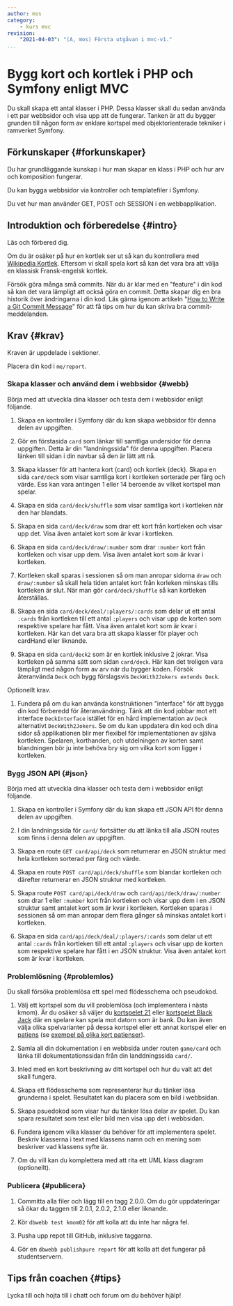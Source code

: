 ```yaml
---
author: mos
category:
    - kurs mvc
revision:
    "2021-04-03": "(A, mos) Första utgåvan i mvc-v1."
...
```

Bygg kort och kortlek i PHP och Symfony enligt MVC
===================================

Du skall skapa ett antal klasser i PHP. Dessa klasser skall du sedan använda i ett par webbsidor och visa upp att de fungerar. Tanken är att du bygger grunden till någon form av enklare kortspel med objektorienterade tekniker i ramverket Symfony.

<!--more-->



Förkunskaper {#forkunskaper}
-----------------------

Du har grundläggande kunskap i hur man skapar en klass i PHP och hur arv och komposition fungerar.

Du kan bygga webbsidor via kontroller och templatefiler i Symfony.

Du vet hur man använder GET, POST och SESSION i en webbapplikation.



Introduktion och förberedelse {#intro}
-----------------------

Läs och förbered dig.

Om du är osäker på hur en kortlek ser ut så kan du kontrollera med [Wikipedia Kortlek](https://sv.wikipedia.org/wiki/Kortlek). Eftersom vi skall spela kort så kan det vara bra att välja en klassisk Fransk-engelsk kortlek.

Försök göra många små commits. När du är klar med en "feature" i din kod så kan det vara lämpligt att också göra en commit. Detta skapar dig en bra historik över ändringarna i din kod. Läs gärna igenom artikeln "[How to Write a Git Commit Message](https://cbea.ms/git-commit/)" för att få tips om hur du kan skriva bra commit-meddelanden.

<!--
### Välj ett kortspel att implementera {#kortspel}

Du skall bygga ett kortspel i din webbplats. Tanken är att göra ett enkelt kortspel men du kan själv välja vilket kortspel du försöker bygga. Du kommer få möjlighet att bygga vidare på ditt kortspel i de kommande kursmomenten.

Börja med att bekanta dig med det spelet du skall bygga. Förslaget är kortspelet "War".

* [Wikipedia om kortspelet War (card game)](https://en.wikipedia.org/wiki/War_(card_game))
* [Provspela en variant av kortspelet War](https://cardgames.io/war/)

Läs igenom reglerna och om det finna olika variationer att spela spelet. Bestäm dig för den varianten du vill köra på. Det är fritt fram att hitta på en egen variant.

Förslaget är att du börjar med enklaste möjliga variant av spelet. Använd principen KISS och "Keep it simple stupid". Det kan vara en utmaning i uppgiften att verkligen försöka hålla det enkelt och avgränsat. Glöm inte bort det.

Här följer ett par förslag till klasser som du eventuellt kan tänkas behöva implementera.

* Game, Player, ComputerPlayer, Card, Deck, CardHand, Histogram, Intelligence, HighScore

Du har möjlighet att bygga vidare på spelet i nästa kursmoment så börja med något enkelt som fortfarande leder fram till ett spelbart spel.



### Alternativa kortspel {#alt}

Några alternativa varianter på kortspel kan vara 21, black jack, poker.



### Är JavaScript en möjlighet? {#js}

Detta är en kurs i backend PHP så tanken är att du implementerar spelet på det viset. Man klickar på länkar eller knappar som postar någon form av formulärdata till servern som via sessionen har koll på spelets ställning.

Får man göra spelets frontend i JavaScript?

Det är inget som rekommenderas inom ramen för denna kursen.
-->

<!--
* Game, Player, ComputerPlayer, Card, Deck, CardHand, Histogram, Intelligence, HighScore

Optionellt 21, black jack.
Optionellt korträkning, histogram.
Optionellt någon form av patiens.
Game

Nästa kmom kan vara spel med logik och higscorelista i sessionen.
Problemlösning.Jobba med samma klasser men bygg ut dem.
Cohesion, Coupling, CC, Interface.
Intelligens med trait?
Krav på interface?
-->



Krav {#krav}
-----------------------

Kraven är uppdelade i sektioner.

Placera din kod i `me/report`.



### Skapa klasser och använd dem i webbsidor {#webb}

Börja med att utveckla dina klasser och testa dem i webbsidor enligt följande.

1. Skapa en kontroller i Symfony där du kan skapa webbsidor för denna delen av uppgiften.

1. Gör en förstasida `card` som länkar till samtliga undersidor för denna uppgiften. Detta är din "landningssida" för denna uppgiften. Placera länken till sidan i din navbar så den är lätt att nå.

1. Skapa klasser för att hantera kort (card) och kortlek (deck). Skapa en sida `card/deck` som visar samtliga kort i kortleken sorterade per färg och värde. Ess kan vara antingen 1 eller 14 beroende av vilket kortspel man spelar.

1. Skapa en sida `card/deck/shuffle` som visar samtliga kort i kortleken när den har blandats.

1. Skapa en sida `card/deck/draw` som drar ett kort från kortleken och visar upp det. Visa även antalet kort som är kvar i kortleken.

1. Skapa en sida `card/deck/draw/:number` som drar `:number` kort från kortleken och visar upp dem. Visa även antalet kort som är kvar i kortleken.

1. Kortleken skall sparas i sessionen så om man anropar sidorna `draw` och `draw/:number` så skall hela tiden antalet kort från korleken minskas tills kortleken är slut. När man gör `card/deck/shuffle` så kan kortleken återställas.

1. Skapa en sida `card/deck/deal/:players/:cards` som delar ut ett antal  `:cards` från kortleken till ett antal `:players` och visar upp de korten som respektive spelare har fått. Visa även antalet kort som är kvar i kortleken. Här kan det vara bra att skapa klasser för player och cardHand eller liknande.

1. Skapa en sida `card/deck2` som är en kortlek inklusive 2 jokrar. Visa kortleken på samma sätt som sidan `card/deck`. Här kan det troligen vara lämpligt med någon form av arv när du bygger koden. Försök återanvända `Deck` och bygg förslagsvis `DeckWith2Jokers extends Deck`.

Optionellt krav.

1. Fundera på om du kan använda konstruktionen "interface" för att bygga din kod förberedd för återanvändning. Tänk att din kod jobbar mot ett interface `DeckInterface` istället för en hård implementation av `Deck` alternativt `DeckWith2Jokers`. Se om du kan uppdatera din kod och dina sidor så applikationen blir mer flexibel för implementationen av själva kortleken. Spelaren, korthanden, och utdelningen av korten samt blandningen bör ju inte behöva bry sig om vilka kort som ligger i kortleken.



### Bygg JSON API {#json}

Börja med att utveckla dina klasser och testa dem i webbsidor enligt följande.

1. Skapa en kontroller i Symfony där du kan skapa ett JSON API för denna delen av uppgiften.

1. I din landningssida för `card/` fortsätter du att länka till alla JSON routes som finns i denna delen av uppgiften.

1. Skapa en route `GET card/api/deck` som returnerar en JSON struktur med hela kortleken sorterad per färg och värde.

1. Skapa en route `POST card/api/deck/shuffle` som blandar kortleken och därefter returnerar en JSON struktur med kortleken.

1. Skapa route `POST card/api/deck/draw` och `card/api/deck/draw/:number` som drar 1 eller `:number` kort från kortleken och visar upp dem i en JSON struktur samt antalet kort som är kvar i kortleken. Kortleken sparas i sessionen så om man anropar dem flera gånger så minskas antalet kort i kortleken.

1. Skapa en sida `card/api/deck/deal/:players/:cards` som delar ut ett antal  `:cards` från kortleken till ett antal `:players` och visar upp de korten som respektive spelare har fått i en JSON struktur. Visa även antalet kort som är kvar i kortleken.



### Problemlösning {#problemlos}

Du skall försöka problemlösa ett spel med flödesschema och pseudokod.

1. Välj ett kortspel som du vill problemlösa (och implementera i nästa kmom). Är du osäker så väljer du [kortspelet 21](https://sv.wikipedia.org/wiki/Tjugoett_(kortspel)) eller [kortspelet Black Jack](https://en.wikipedia.org/wiki/Blackjack) där en spelare kan spela mot datorn som är bank. Du kan även välja olika spelvarianter på dessa kortspel eller ett annat kortspel eller en [patiens](https://sv.wikipedia.org/wiki/Patiens) (se [exempel på olika kort patienser](https://www.123patiens.se/)).

1. Samla all din dokumentation i en webbsida under routen `game/card` och länka till dokumentationssidan från din landdningssida `card/`.

1. Inled med en kort beskrivning av ditt kortspel och hur du valt att det skall fungera.

1. Skapa ett flödesschema som representerar hur du tänker lösa grunderna i spelet. Resultatet kan du placera som en bild i webbsidan.

1. Skapa psuedokod som visar hur du tänker lösa delar av spelet. Du kan spara resultatet som text eller bild men visa upp det i webbsidan.

1. Fundera igenom vilka klasser du behöver för att implementera spelet. Beskriv klasserna i text med klassens namn och en mening som beskriver vad klassens syfte är.

1. Om du vill kan du komplettera med att rita ett UML klass diagram (optionellt).



<!--
### Spel i Symfony {#symfony}

1. Gör en kontroller med routes i Symfony som hanterar flödet i ditt kortspel. Din kontroller skall innehålla så lite kod som möjligt. All applikationskod placerar du i andra klasser som din kontroller använder.

1. Använd templatefiler för att rendera webbsidorna.

1. Du bygger detta som en del i din report-sida. Lägg till ett menyval i din navbar som man kan klicka på för att komma till spelet.

1. Landningsidan på spelet ger information om vilket spel det är och dess regler. Här skall det även finnas en länk som leder till en sida med spelets dokumentation. Det skall finnas en knapp/länk där man kan starta spelet.

1. Skapa en sida som dokumenterar spelet genom att du kort för varje klass (en mening) beskriver klassens syfte och dess relationer till varandra (arv, komposition). Beskrivningen kan vara i text och det är valfritt om du vill komplettera med ett UML klassdiagram.

1. Sidan för dokumentation skall även innehålla resultatet från ditt flödesschema och din pseudokod.



### Kortspel {#spel}

Om du har valt ett annat spel än "War" så kan du behöva modifiera och tolka något av kraven.

1. Skapa klasser för att skapa en webbsida där man kan spela kortspelet. Din kontroller i Symfony skall använda dina klasser. Kontrollern skall innehålla så lite kod som möjligt. Din kod skall ligga i "modellagret" som är M i MVC. Förenklat är det de klasser som inte tillhör ramverket utan är mer applikationens klasser.

1. I första versionen av ditt spel räcker det om man kan spela spelet mot 1 spelare (datorn) och det kan sakna stöd för "war-delen".

1. Spelets ställning kan du lagra i sessionen.

1. När spelet är slut räknas korten och du visar vem som vann. Bygg in stöd för att spela med färre kort så det blir enklare att testa slutdelen av spelet.

1. Under spelets gång skall man när som helst kunna "Ge upp" och komma till en slutscen som visar aktuell ställning med korten.
-->



### Publicera {#publicera}

1. Committa alla filer och lägg till en tagg 2.0.0. Om du gör uppdateringar så ökar du taggen till 2.0.1, 2.0.2, 2.1.0 eller liknande.

1. Kör `dbwebb test kmom02` för att kolla att du inte har några fel.

1. Pusha upp repot till GitHub, inklusive taggarna.

1. Gör en `dbwebb publishpure report` för att kolla att det fungerar på studentservern.


<!--

php-cs-fixer via composer.json

1. När du är klar, kör `make test` för att köra alla testerna mot ditt repo. När man kör `make test` så bör det passera utan allvarliga felmeddelanden.

-->



<!--
Extrauppgift {#extra}
-----------------------

Lös följande extrauppgifter om du har tid och lust.

-->



Tips från coachen {#tips}
-----------------------

Lycka till och hojta till i chatt och forum om du behöver hjälp!

